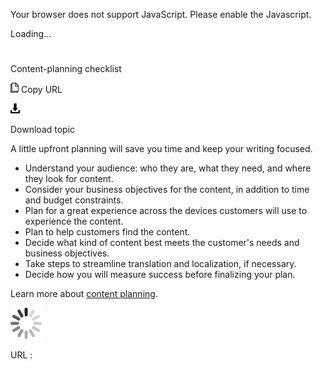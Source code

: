 Your browser does not support JavaScript. Please enable the Javascript.

Loading...

# 

Content-planning checklist

![Copy URL](content-planning-checklist_files/Copy.png)
Copy URL

![Download](content-planning-checklist_files/Download.png)

Download topic

A little upfront planning will save you time and keep your writing focused. 

  - Understand your audience: who they are, what they need, and where they look for content.
  - Consider your business objectives for the content, in addition to time and budget constraints.
  - Plan for a great experience across the devices customers will use to experience the content.
  - Plan to help customers find the content.
  - Decide what kind of content best meets the customer's needs and business objectives.
  - Take steps to streamline translation and localization, if necessary. 
  - Decide how you will measure success before finalizing your plan.

Learn more about [content planning](https://worldready.cloudapp.net/Styleguide/Read?id=2700&topicid=36376).

![In progress](content-planning-checklist_files/activity-large.gif)

URL :
